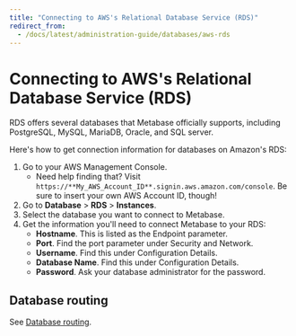 ```yaml
---
title: "Connecting to AWS's Relational Database Service (RDS)"
redirect_from:
  - /docs/latest/administration-guide/databases/aws-rds
---
```


# Connecting to AWS's Relational Database Service (RDS)

RDS offers several databases that Metabase officially supports, including PostgreSQL, MySQL, MariaDB, Oracle, and SQL server.

Here's how to get connection information for databases on Amazon's RDS:

1. Go to your AWS Management Console.
   - Need help finding that? Visit `https://**My_AWS_Account_ID**.signin.aws.amazon.com/console`. Be sure to insert your own AWS Account ID, though!
2. Go to **Database** > **RDS** > **Instances**.
3. Select the database you want to connect to Metabase.
4. Get the information you'll need to connect Metabase to your RDS:
   - **Hostname**. This is listed as the Endpoint parameter.
   - **Port**. Find the port parameter under Security and Network.
   - **Username**. Find this under Configuration Details.
   - **Database Name**. Find this under Configuration Details.
   - **Password**. Ask your database administrator for the password.

## Database routing

See [Database routing](../../permissions/database-routing.md).
